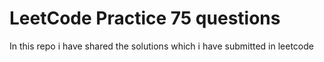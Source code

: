 # LeetCode Practice 75 questions
In this repo i have shared the solutions which i have submitted in leetcode 
